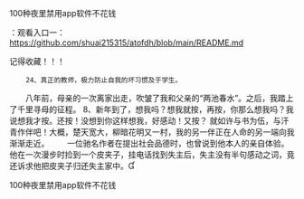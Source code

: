 100种夜里禁用app软件不花钱

：观看入口一：https://github.com/shuai215315/atofdh/blob/main/README.md


记得收藏！！！



		24、真正的教师，极力防止自我的坏习惯及于学生。
　　八年前，母亲的一次离家出走，吹皱了我和父亲的“两池春水”。之后，我踏上了千里寻母的征程。
		8、新年到了，想我吗？想我就按，再按，你那么想我吗？我说想我才按。还按！没想到你这样想我，好感动！又按？
就如许与书为伍，与汗青作伴吧！大概，楚天宽大，柳暗花明又一村，我的另一伴正在人命的另一端向我渐渐走近。
　　一位驰名作者在提出社会品德时，也曾说到他本人的亲自体验。他在一次漫步时捡到一个皮夹子，挂电话找到失主后，失主没有半句感动之词，竟还诉求他把皮夹子归还失主家中。







100种夜里禁用app软件不花钱
